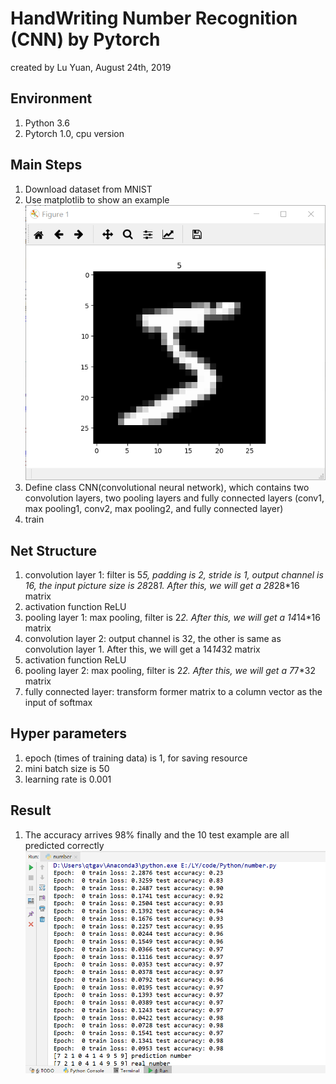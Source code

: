 # HandWriting Number Recognition (CNN) by Pytorch
created by Lu Yuan, August 24th, 2019

## Environment
1. Python 3.6
2. Pytorch 1.0, cpu version

## Main Steps
1. Download dataset from MNIST
2. Use matplotlib to show an example 
![screen ](screencut/1.png)
3. Define class CNN(convolutional neural network), which contains two convolution layers, two pooling layers and fully connected layers (conv1, max pooling1, conv2, max pooling2, and fully connected layer)
4. train

## Net Structure
1. convolution layer 1: filter is 5*5,  padding is 2, stride is 1, output channel is 16, the input picture size is 28*28*1. After this, we will get a 28*28*16 matrix
2. activation function ReLU
3. pooling layer 1: max pooling, filter is 2*2. After this, we will get a 14*14*16 matrix
4. convolution layer 2: output channel is 32, the other is same as convolution layer 1. After this, we will get a 14*14*32 matrix
5. activation function ReLU
6. pooling layer 2: max pooling, filter is 2*2. After this, we will get a 7*7*32 matrix
7. fully connected layer: transform former matrix to a column vector as the input of softmax

## Hyper parameters
1. epoch (times of training data) is 1, for saving resource
2. mini batch size is 50
3. learning rate is 0.001

## Result 
1. The accuracy arrives 98% finally and the 10 test example are all predicted correctly
![screen ](screencut/2.png)

